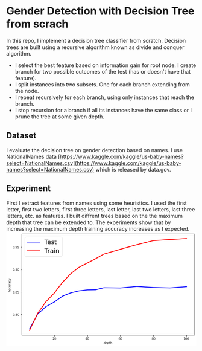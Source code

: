 # Gender Detection with Decision Tree from scrach

In this repo, I implement a decision tree classifier from scratch. Decision trees are built using a recursive algorithm known as divide and conquer algorithm. 
- I select the best feature based on information gain for root node. I create branch for two possible outcomes of the test (has or doesn't have that feature).
- I split instances into two subsets. One for each branch extending from the node.
- I repeat recursively for each branch, using only instances that reach the branch.
- I stop recursion for a branch if all its instances have the same class or I prune the tree at some given depth. 
##  Dataset
I evaluate the decision tree on gender detection based on names. I use NationalNames data [https://www.kaggle.com/kaggle/us-baby-names?select=NationalNames.csv](https://www.kaggle.com/kaggle/us-baby-names?select=NationalNames.csv) which is  released by data.gov. 
## Experiment

First I extract features from names using some heuristics. I used the first letter, first two letters, first three letters, last letter, last two letters, last three letters, etc. as features.
I built diffrent trees based on the the maximum depth that tree can be extended to. The experiments show that by increasing the maximum depth training accuracy increases as I expected. 
![](/decision_tree.png)
